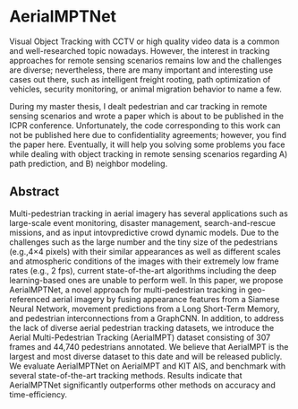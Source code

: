 # AerialMPTNet
Visual Object Tracking with CCTV or high quality video data is a common and well-researched topic nowadays. However, the interest in tracking approaches for remote sensing scenarios remains low and the challenges are diverse; nevertheless, there are many important and interesting use cases out there, such as intelligent freight rooting, path optimization of vehicles, security monitoring, or animal migration behavior to name a few.

During my master thesis, I dealt pedestrian and car tracking in remote sensing scenarios and wrote a paper which is about to be published in the ICPR conference. Unfortunately, the code corresponding to this work can not be published here due to confidentiality agreements; however, you find the paper here. Eventually, it will help you solving some problems you face while dealing with object tracking in remote sensing scenarios regarding A) path prediction, and B) neighbor modeling.



Abstract
--------

Multi-pedestrian tracking in aerial imagery has several applications such as large-scale event monitoring, disaster management, search-and-rescue missions, and as input intovpredictive crowd dynamic models. Due to the challenges such as the large number and the tiny size of the pedestrians (e.g.,4×4 pixels) with their similar appearances as well as different scales and atmospheric conditions of the images with their extremely low frame rates (e.g., 2 fps), current state-of-the-art algorithms including the deep learning-based ones are unable to perform well. In this paper, we propose AerialMPTNet, a novel approach for multi-pedestrian tracking in geo-referenced aerial imagery by fusing appearance features from a Siamese Neural Network, movement predictions from a Long Short-Term Memory, and pedestrian interconnections from a GraphCNN. In addition, to address the lack of diverse aerial pedestrian tracking datasets, we introduce the Aerial Multi-Pedestrian Tracking (AerialMPT) dataset consisting of 307 frames and 44,740 pedestrians annotated. We believe that AerialMPT is the largest and most diverse dataset to this date and will be released publicly. We evaluate AerialMPTNet on AerialMPT and KIT AIS, and benchmark with several state-of-the-art tracking methods. Results indicate that AerialMPTNet significantly outperforms other methods on accuracy and time-efficiency.
